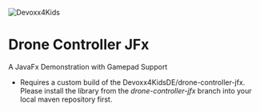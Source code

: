 ![Devoxx4Kids](http://www.devoxx4kids.de/wp-content/uploads/2015/07/cropped-header_hp.jpg)

# Drone Controller JFx

A JavaFx Demonstration with Gamepad Support

* Requires a custom build of the Devoxx4KidsDE/drone-controller-jfx. Please install the library from the _drone-controller-jfx_ branch into your local maven repository first.
